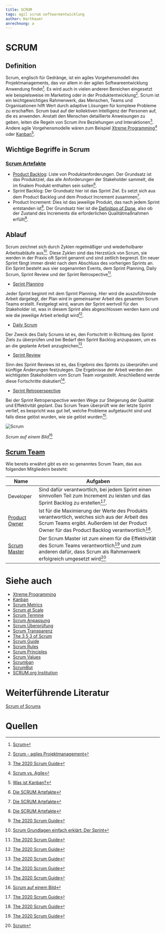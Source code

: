 ```yaml
---
title: SCRUM
tags: agil scrum softwareentwicklung
author: Harthauer
anrechnung: a
---
```



# SCRUM

## Definition

Scrum, englisch für Gedränge, ist ein agiles Vorgehensmodell des Projektmanagements, das vor allem in der agilen Softwareentwicklung Anwendung findet[^1]. Es wird auch in vielen anderen Bereichen eingesetzt wie beispielsweise im Marketing oder in der Produktentwicklung[^2]. Scrum ist ein leichtgewichtiges Rahmenwerk, das Menschen, Teams und Organisationen hilft Wert durch adaptive Lösungen für komplexe Probleme zu erschaffen. Scrum baut auf der kollektiven Intelligenz der Personen auf, die es anwenden. Anstatt den Menschen detaillierte Anweisungen zu geben, leiten die Regeln von Scrum ihre Beziehungen und Interaktionen[^3]. Andere agile Vorgehensmodelle wären zum Beispiel [Xtreme Programming](https://github.com/ManagingProjectsSuccessfully/ManagingProjectsSuccessfully.github.io/blob/main/kb/Xtreme_Programming.md)[^4] oder [Kanban](https://github.com/ManagingProjectsSuccessfully/ManagingProjectsSuccessfully.github.io/blob/main/kb/Kanban.md)[^5].

## Wichtige Begriffe in Scrum

### [Scrum Artefakte](https://github.com/ManagingProjectsSuccessfully/ManagingProjectsSuccessfully.github.io/blob/main/kb/Scrum_Artefakte.md)

- [Product Backlog](https://github.com/ManagingProjectsSuccessfully/ManagingProjectsSuccessfully.github.io/blob/main/kb/Product_Backlog.md): Liste von Produktanforderungen. Der Grundsatz ist das Produktziel, das alle Anforderungen der Stakeholder sammelt, die im finalem Produkt enthalten sein sollen[^6].
- Sprint Backlog: Der Grundsatz hier ist das Sprint Ziel. Es setzt sich aus dem Product Backlog und dem Product Increment zusammen[^6].
- Product Increment: Dies ist das jeweilige Produkt, das nach jedem Sprint entstanden ist[^6]. Der Grundsatz hier ist die [Definition of Done](https://github.com/ManagingProjectsSuccessfully/ManagingProjectsSuccessfully.github.io/blob/main/kb/Definition_of_Done.md), also ob der Zustand des Increments die erforderlichen Qualitätmaßnahmen erfüllt[^3].

## Ablauf

Scrum zeichnet sich durch Zyklen regelmäßiger und wiederholbarer Arbeitsabläufe aus[^7]. Diese Zyklen sind das Herzstück von Scrum, sie werden in der Praxis oft Sprint genannt und sind zeitlich begrenzt. Ein neuer Sprint fängt immer direkt nach dem Abschluss des vorherigen Sprints an. Ein Sprint besteht aus vier sogenannten Events, dem Sprint Planning, Daily Scrum, Sprint Review und der Sprint Retrospective[^3].

-	[Sprint Planning](https://github.com/ManagingProjectsSuccessfully/ManagingProjectsSuccessfully.github.io/blob/main/kb/Sprint_Planning.md)

Jeder Sprint beginnt mit dem Sprint Planning. Hier wird die auszuführende Arbeit dargelegt, der Plan wird in gemeinsamer Arbeit des gesamten Scrum Teams erstellt. Festgelegt wird, warum der Sprint wertvoll für den Stakeholder ist, was in diesem Sprint alles abgeschlossen werden kann und wie die jeweilige Arbeit erledigt wird[^3]. 

-	[Daily Scrum](https://github.com/ManagingProjectsSuccessfully/ManagingProjectsSuccessfully.github.io/blob/main/kb/Daily_Scrum.md)

Der Zweck des Daily Scrums ist es, den Fortschritt in Richtung des Sprint Ziels zu überprüfen und bei Bedarf den Sprint Backlog anzupassen, um es an die geplante Arbeit anzugleichen[^3].

-	[Sprint Review](https://github.com/ManagingProjectsSuccessfully/ManagingProjectsSuccessfully.github.io/blob/main/kb/Sprint_Review.md)

Sinn des Sprint Reviews ist es, das Ergebnis des Sprints zu überprüfen und künftige Änderungen festzulegen. Die Ergebnisse der Arbeit werden den wichtigsten Stakeholdern vom Scrum Team vorgestellt. Anschließend werde diese Fortschritte diskutiert[^3].

-	[Sprint Retroperspective](https://github.com/ManagingProjectsSuccessfully/ManagingProjectsSuccessfully.github.io/blob/main/kb/Retrospective.md)

Bei der Sprint Retroperspective werden Wege zur Steigerung der Qualität und Effektivität geplant. Das Scrum Team überprüft wie der letzte Sprint verlief, es bespricht was gut lief, welche Probleme aufgetaucht sind und falls diese gelöst wurden, wie sie gelöst wurden[^3]. 

![Scrum](https://github.com/Harthauer/ManagingProjectsSuccessfully.github.io/blob/main/scrumbum.PNG)

*Scrum auf einem Bild*[^8]


## [Scrum Team](https://github.com/ManagingProjectsSuccessfully/ManagingProjectsSuccessfully.github.io/blob/main/kb/Rollen_Scrum.md)

Wie bereits erwähnt gibt es ein so genanntes Scrum Team, das aus folgenden Mitgliedern besteht:

| Name  | Aufgaben |
| ------------- | ------------- |
| Developer  | Sind dafür verantwortlich, bei jedem Sprint einen sinnvollen Teil zum Increment zu leisten und das Sprint Backlog zu erstellen[^3]. |
| [Product Owner](https://github.com/ManagingProjectsSuccessfully/ManagingProjectsSuccessfully.github.io/blob/main/kb/Product_Owner.md) | Ist für die Maximierung der Werte des Produkts verantwortlich, welches sich aus der Arbeit des Scrum Teams ergibt. Außerdem ist der Product Owner für das Product Backlog verantwortlich[^3].  |
| [Scrum Master](https://github.com/ManagingProjectsSuccessfully/ManagingProjectsSuccessfully.github.io/blob/main/kb/Scrum_Master.md) | Der Scrum Master ist zum einem für die Effektivität des Scrum Teams verantwortlich[^3] und zum anderen dafür, dass Scrum als Rahmenwerk erfolgreich umgesetzt wird[^1]  |










# Siehe auch

* [Xtreme Programming](https://github.com/ManagingProjectsSuccessfully/ManagingProjectsSuccessfully.github.io/blob/main/kb/Xtreme_Programming.md)
* [Kanban](https://github.com/ManagingProjectsSuccessfully/ManagingProjectsSuccessfully.github.io/blob/main/kb/Kanban.md)
* [Scrum Metrics](https://github.com/ManagingProjectsSuccessfully/ManagingProjectsSuccessfully.github.io/blob/main/kb/Scrum_Metrics.md)
* [Scrum at Scale](https://github.com/ManagingProjectsSuccessfully/ManagingProjectsSuccessfully.github.io/blob/main/kb/Scrum_at_Scale.md)
* [Scrum Termine](https://github.com/ManagingProjectsSuccessfully/ManagingProjectsSuccessfully.github.io/blob/main/kb/Scrum_Termine.md)
* [Scrum Anpassung](https://github.com/ManagingProjectsSuccessfully/ManagingProjectsSuccessfully.github.io/blob/main/kb/Scrum_Anpassung.md)
* [Scrum Überprüfung](https://github.com/ManagingProjectsSuccessfully/ManagingProjectsSuccessfully.github.io/blob/main/kb/Scrum_Ueberpruefung.md)
* [Scrum Transparenz](https://github.com/ManagingProjectsSuccessfully/ManagingProjectsSuccessfully.github.io/blob/main/kb/Scrum_Transparenz.md)
* [The 3 5 3 of Scrum](https://github.com/ManagingProjectsSuccessfully/ManagingProjectsSuccessfully.github.io/blob/main/kb/The_3_5_3_of_Scrum.md)
* [Scrum Guide](https://github.com/ManagingProjectsSuccessfully/ManagingProjectsSuccessfully.github.io/blob/main/kb/Scrum_Guide.md)
* [Scrum Rules](https://github.com/ManagingProjectsSuccessfully/ManagingProjectsSuccessfully.github.io/blob/main/kb/Scrum_Rules.md)
* [Scrum Principles](https://github.com/ManagingProjectsSuccessfully/ManagingProjectsSuccessfully.github.io/blob/main/kb/Scrum_Principles.md)
* [Scrum Values](https://github.com/ManagingProjectsSuccessfully/ManagingProjectsSuccessfully.github.io/blob/main/kb/Scrum_Values.md)
* [Scrumban](https://github.com/ManagingProjectsSuccessfully/ManagingProjectsSuccessfully.github.io/blob/main/kb/SCRUMBAN.md)
* [ScrumBut](https://github.com/ManagingProjectsSuccessfully/ManagingProjectsSuccessfully.github.io/blob/main/kb/SCRUM_but.md)
* [SCRUM.org Institution](https://github.com/ManagingProjectsSuccessfully/ManagingProjectsSuccessfully.github.io/blob/main/kb/SCRUM_org_Institution.md)


# Weiterführende Literatur

[Scrum of Scrums](https://www.atlassian.com/de/agile/scrum/scrum-of-scrums)

# Quellen

[^1]: [Scrum](https://de.wikipedia.org/wiki/Scrum)
[^2]: [Scrum - agiles Projektmanagement](https://bird-digital.de/scrum/)
[^3]: [The 2020 Scrum Guide](https://scrumguides.org/scrum-guide.html)
[^4]: [Scrum vs. Agile](https://agilescrumgroup.de/scrum-vs-agile/)
[^5]: [Was ist Kanban?](https://www.it-agile.de/agiles-wissen/kanban/was-ist-kanban/#:~:text=Kanban%20ist%20eine%20agile%20Methode,f%C3%BCr%20jede%20einzelne%20Ma%C3%9Fnahme%20reduziert.)
[^6]: [Die SCRUM Artefakte](https://www.mitsm.de/wissen/scrum-wissen/die-scrum-artefakte/)
[^7]: [Scrum Grundlagen einfach erklärt: Der Sprint](https://www.inloox.de/unternehmen/blog/artikel/scrum-grundlagen-einfach-erklaert-der-sprint/)
[^8]: [Scrum auf einem Bild](https://bird-digital.de/scrum/)
